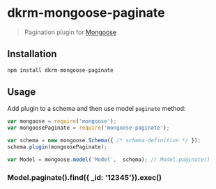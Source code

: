 
# dkrm-mongoose-paginate

> Pagination plugin for [Mongoose](http://mongoosejs.com)

## Installation

```sh
npm install dkrm-mongoose-paginate
```

## Usage

Add plugin to a schema and then use model `paginate` method:

```js
var mongoose = require('mongoose');
var mongoosePaginate = require('mongoose-paginate');

var schema = new mongoose.Schema({ /* schema definition */ });
schema.plugin(mongoosePaginate);

var Model = mongoose.model('Model',  schema); // Model.paginate()
```

### Model.paginate().find({ _id: '12345'}).exec()
